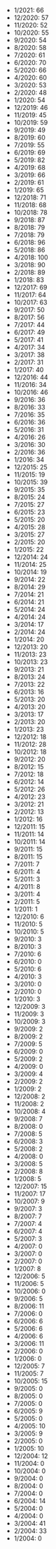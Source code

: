 *  1/2021: 66
*  12/2020: 57
*  11/2020: 52
*  10/2020: 55
*  9/2020: 54
*  8/2020: 58
*  7/2020: 61
*  6/2020: 70
*  5/2020: 66
*  4/2020: 60
*  3/2020: 53
*  2/2020: 48
*  1/2020: 54
*  12/2019: 46
*  11/2019: 45
*  10/2019: 59
*  9/2019: 49
*  8/2019: 60
*  7/2019: 55
*  6/2019: 69
*  5/2019: 82
*  4/2019: 68
*  3/2019: 66
*  2/2019: 61
*  1/2019: 65
*  12/2018: 71
*  11/2018: 68
*  10/2018: 78
*  9/2018: 87
*  8/2018: 79
*  7/2018: 79
*  6/2018: 96
*  5/2018: 86
*  4/2018: 100
*  3/2018: 90
*  2/2018: 89
*  1/2018: 83
*  12/2017: 69
*  11/2017: 64
*  10/2017: 63
*  9/2017: 50
*  8/2017: 56
*  7/2017: 44
*  6/2017: 49
*  5/2017: 41
*  4/2017: 34
*  3/2017: 38
*  2/2017: 31
*  1/2017: 40
*  12/2016: 44
*  11/2016: 34
*  10/2016: 46
*  9/2016: 36
*  8/2016: 33
*  7/2016: 35
*  6/2016: 36
*  5/2016: 31
*  4/2016: 26
*  3/2016: 30
*  2/2016: 36
*  1/2016: 34
*  12/2015: 25
*  11/2015: 19
*  10/2015: 39
*  9/2015: 35
*  8/2015: 24
*  7/2015: 27
*  6/2015: 23
*  5/2015: 20
*  4/2015: 28
*  3/2015: 27
*  2/2015: 20
*  1/2015: 22
*  12/2014: 24
*  11/2014: 25
*  10/2014: 19
*  9/2014: 22
*  8/2014: 29
*  7/2014: 21
*  6/2014: 21
*  5/2014: 24
*  4/2014: 24
*  3/2014: 17
*  2/2014: 24
*  1/2014: 20
*  12/2013: 20
*  11/2013: 23
*  10/2013: 23
*  9/2013: 21
*  8/2013: 24
*  7/2013: 22
*  6/2013: 16
*  5/2013: 20
*  4/2013: 20
*  3/2013: 17
*  2/2013: 20
*  1/2013: 23
*  12/2012: 18
*  11/2012: 28
*  10/2012: 18
*  9/2012: 20
*  8/2012: 15
*  7/2012: 18
*  6/2012: 14
*  5/2012: 26
*  4/2012: 23
*  3/2012: 21
*  2/2012: 13
*  1/2012: 16
*  12/2011: 15
*  11/2011: 14
*  10/2011: 14
*  9/2011: 15
*  8/2011: 15
*  7/2011: 7
*  6/2011: 4
*  5/2011: 3
*  4/2011: 8
*  3/2011: 4
*  2/2011: 5
*  1/2011: 1
*  12/2010: 6
*  11/2010: 5
*  10/2010: 5
*  9/2010: 3
*  8/2010: 3
*  7/2010: 6
*  6/2010: 0
*  5/2010: 6
*  4/2010: 3
*  3/2010: 0
*  2/2010: 0
*  1/2010: 3
*  12/2009: 3
*  11/2009: 3
*  10/2009: 3
*  9/2009: 2
*  8/2009: 2
*  7/2009: 5
*  6/2009: 0
*  5/2009: 2
*  4/2009: 0
*  3/2009: 4
*  2/2009: 2
*  1/2009: 2
*  12/2008: 2
*  11/2008: 2
*  10/2008: 4
*  9/2008: 7
*  8/2008: 0
*  7/2008: 5
*  6/2008: 3
*  5/2008: 2
*  4/2008: 0
*  3/2008: 5
*  2/2008: 8
*  1/2008: 5
*  12/2007: 15
*  11/2007: 17
*  10/2007: 9
*  9/2007: 3
*  8/2007: 7
*  7/2007: 4
*  6/2007: 4
*  5/2007: 3
*  4/2007: 0
*  3/2007: 0
*  2/2007: 0
*  1/2007: 8
*  12/2006: 5
*  11/2006: 5
*  10/2006: 0
*  9/2006: 5
*  8/2006: 11
*  7/2006: 0
*  6/2006: 6
*  5/2006: 6
*  4/2006: 6
*  3/2006: 11
*  2/2006: 0
*  1/2006: 0
*  12/2005: 7
*  11/2005: 7
*  10/2005: 15
*  9/2005: 0
*  8/2005: 0
*  7/2005: 0
*  6/2005: 9
*  5/2005: 0
*  4/2005: 10
*  3/2005: 9
*  2/2005: 0
*  1/2005: 10
*  12/2004: 12
*  11/2004: 0
*  10/2004: 0
*  9/2004: 0
*  8/2004: 0
*  7/2004: 0
*  6/2004: 14
*  5/2004: 0
*  4/2004: 0
*  3/2004: 41
*  2/2004: 33
*  1/2004: 0